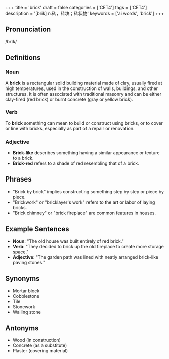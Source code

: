 +++
title = 'brick'
draft = false
categories = ['CET4']
tags = ['CET4']
description = '[brik] n.砖，砖块；砖状物'
keywords = ['ai words', 'brick']
+++

## Pronunciation
/brɪk/

## Definitions
### Noun
A **brick** is a rectangular solid building material made of clay, usually fired at high temperatures, used in the construction of walls, buildings, and other structures. It is often associated with traditional masonry and can be either clay-fired (red brick) or burnt concrete (gray or yellow brick).

### Verb
To **brick** something can mean to build or construct using bricks, or to cover or line with bricks, especially as part of a repair or renovation.

### Adjective
- **Brick-like** describes something having a similar appearance or texture to a brick.
- **Brick-red** refers to a shade of red resembling that of a brick.

## Phrases
- "Brick by brick" implies constructing something step by step or piece by piece.
- "Brickwork" or "bricklayer's work" refers to the art or labor of laying bricks.
- "Brick chimney" or "brick fireplace" are common features in houses.

## Example Sentences
- **Noun**: "The old house was built entirely of red brick."
- **Verb**: "They decided to brick up the old fireplace to create more storage space."
- **Adjective**: "The garden path was lined with neatly arranged brick-like paving stones."

## Synonyms
- Mortar block
- Cobblestone
- Tile
- Stonework
- Walling stone

## Antonyms
- Wood (in construction)
- Concrete (as a substitute)
- Plaster (covering material)

